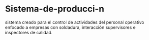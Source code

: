 # Sistema-de-producci-n
sistema creado para el control de actividades del personal operativo enfocado a empresas con soldadura, interacción supervisores e inspectores de calidad.
